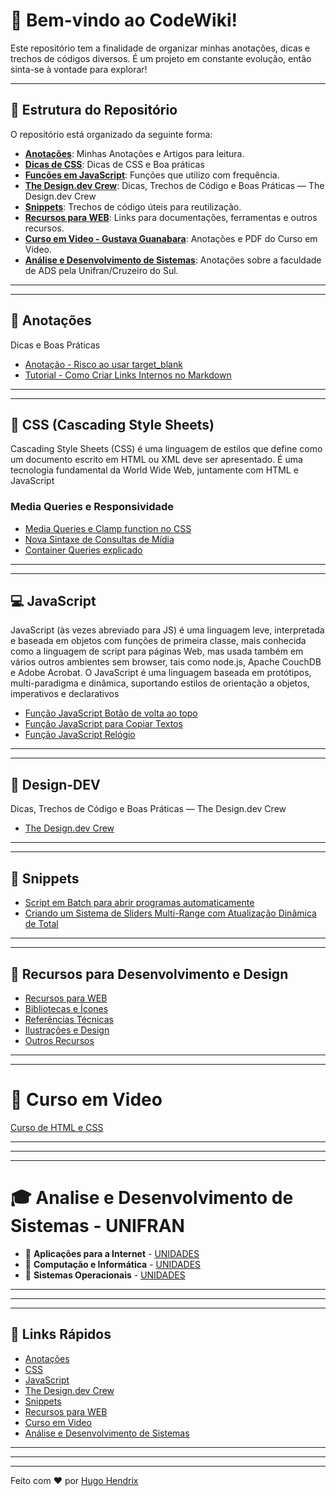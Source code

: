 # 📘 Bem-vindo ao **CodeWiki**!

Este repositório tem a finalidade de organizar minhas anotações, dicas e trechos de códigos diversos. É um projeto em constante evolução, então sinta-se à vontade para explorar!

---

## 📂 Estrutura do Repositório

O repositório está organizado da seguinte forma:

- **[Anotações](#-anotações)**: Minhas Anotações e Artigos para leitura.
- **[Dicas de CSS](#-css-cascading-style-sheets)**: Dicas de CSS e Boa práticas
- **[Funções em JavaScript](#-javascript)**: Funções que utilizo com frequência.
- **[The Design.dev Crew](#-design-dev)**: Dicas, Trechos de Código e Boas Práticas — The Design.dev Crew
- **[Snippets](#-snippets)**: Trechos de código úteis para reutilização.
- **[Recursos para WEB](#-recursos-para-desenvolvimento-e-design)**: Links para documentações, ferramentas e outros recursos.
- **[Curso em Video - Gustava Guanabara](#-curso-em-video)**: Anotações e PDF do Curso em Video.
- **[Análise e Desenvolvimento de Sistemas](#-analise-e-desenvolvimento-de-sistemas---unifran)**: Anotações sobre a faculdade de ADS pela Unifran/Cruzeiro do Sul.

---

---

## 📝 Anotações

Dicas e Boas Práticas

- [Anotação - Risco ao usar target_blank](Anotações/problemas-target-blank.md)
- [Tutorial - Como Criar Links Internos no Markdown](Anotações/criando-links-com-markdown.md)

---

---

## 🎨 CSS (Cascading Style Sheets)

Cascading Style Sheets (CSS) é uma linguagem de estilos que define como um documento escrito em HTML ou XML deve ser apresentado. É uma tecnologia fundamental da World Wide Web, juntamente com HTML e JavaScript

### Media Queries e Responsividade

- [Media Queries e Clamp function no CSS](CSS/media-queries-e-clamp-function-css.md)
- [Nova Sintaxe de Consultas de Mídia](CSS/nova-sintaxe-media-queries.md)
- [Container Queries explicado](CSS/container-queries.md)

---

---

## 💻 JavaScript

JavaScript (às vezes abreviado para JS) é uma linguagem leve, interpretada e baseada em objetos com funções de primeira classe, mais conhecida como a linguagem de script para páginas Web, mas usada também em vários outros ambientes sem browser, tais como node.js, Apache CouchDB e Adobe Acrobat. O JavaScript é uma linguagem baseada em protótipos, multi-paradigma e dinâmica, suportando estilos de orientação a objetos, imperativos e declarativos

- [Função JavaScript Botão de volta ao topo](Snippets/btn-volta-ao-topo.md)
- [Função JavaScript para Copiar Textos](Snippets/copiar-texto.md)
- [Função JavaScript Relógio](Snippets/relogio.md)

---

---

## 🎁 Design-DEV

Dicas, Trechos de Código e Boas Práticas — The Design.dev Crew

- [The Design.dev Crew](Design-Dev/README.md)

---

---

## 🚩 Snippets

- [Script em Batch para abrir programas automaticamente](Snippets/turn-on.md)
- [Criando um Sistema de Sliders Multi-Range com Atualização Dinâmica de Total](Snippets/sliders-multi-range.md)

---

---

## 📌 Recursos para Desenvolvimento e Design

- [Recursos para WEB](Recursos-Web/recursos-web.md)
- [Bibliotecas e Ícones](Recursos-Web/icones.md)
- [Referências Técnicas](Recursos-Web/referencia-tecnica.md)
- [Ilustrações e Design](Recursos-Web/ilustracoes-designs.md)
- [Outros Recursos](Recursos-Web/outros.md)

---

---

# 🖖 Curso em Video

[Curso de HTML e CSS](Curso-em-Video/README.md)

---

---

---

# 🎓 Analise e Desenvolvimento de Sistemas - UNIFRAN

- 📌 **Aplicações para a Internet** - [UNIDADES](ADS-Unifran/Aplicações-para-a-Internet/README.md)
- 📌 **Computação e Informática** - [UNIDADES](ADS-Unifran/Computação-e-Informática/README.md)
- 📌 **Sistemas Operacionais** - [UNIDADES](ADS-Unifran/Sistemas-Operacionais/README.md)

---

---

---

## 🔗 Links Rápidos

- [Anotações](#-anotações)
- [CSS](#-css-cascading-style-sheets)
- [JavaScript](#-javascript)
- [The Design.dev Crew](#-design-dev)
- [Snippets](#-snippets)
- [Recursos para WEB](#-recursos-para-desenvolvimento-e-design)
- [Curso em Video](#-curso-em-video)
- [Análise e Desenvolvimento de Sistemas](#-analise-e-desenvolvimento-de-sistemas---unifran)

---

---

---

Feito com ❤️ por [Hugo Hendrix](https://github.com/HugoHendrix)
